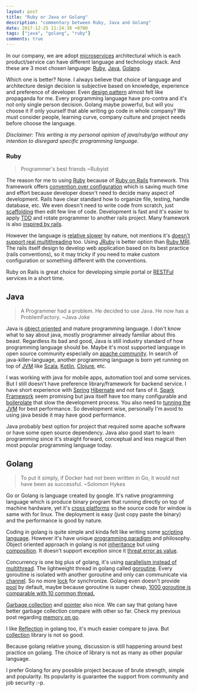 ```yaml
---
layout: post
title: "Ruby or Java or Golang"
description: "commentary between Ruby, Java and Golang"
date: 2017-12-25 11:24:38 +0700
tags: ["java", "golang", "ruby"]
comments: true
---
```


In our company, we are adopt [microservices](http://microservices.io/) architectural which is each product/service can have different language and technology stack. And these are 3 most chosen language: [Ruby](http://rubyonrails.org/), [Java](https://www.java.com/en/), [Golang](golang.org).

Which one is better? None. I always believe that choice of language and architecture design decision is subjective based on knowledge, experience and preference of developer. Even [design pattern](https://en.wikipedia.org/wiki/Software_design_pattern) almost felt like propaganda for me. Every programming language have pro-contra and it's not only single person decision. Golang maybe powerful, but will you choose it if only yourself that able writing go code in whole company? We must consider people, learning curve, company culture and project needs before choose the language.

*Disclaimer: This writing is my personal opinion of java/ruby/go without any intention to disregard specific programming language.*

### Ruby

> Programmer's best friends ~Rubyist

The reason for me to using [Ruby](https://www.ruby-lang.org/en/) because of [Ruby on Rails](http://rubyonrails.org/) framework. This framework offers [convention over configuration](https://en.wikipedia.org/wiki/Convention_over_configuration) which is saving much time and effort because developer doesn't need to decide many aspect of development. Rails have clear standard how to organize file, testing, handle database, etc. We even doesn't need to write code from scratch, just [scaffolding](https://en.wikipedia.org/wiki/Scaffold_(programming)) then edit few line of code. Development is fast and it's easier to apply [TDD](https://en.wikipedia.org/wiki/Test-driven_development) and rotate programmer to another rails project. Many framework is also [inspired by rails](https://www.quora.com/What-are-some-web-frameworks-that-use-conventions-similar-to-Rails). 

However the language is [relative slower](https://stackoverflow.com/questions/2529852/why-do-people-say-that-ruby-is-slow) by nature, not mentions it's [doesn't support real multithreading](https://stackoverflow.com/questions/56087/does-ruby-have-real-multithreading) too. Using [JRuby](http://jruby.org/) is better option than [Ruby MRI](https://en.wikipedia.org/wiki/Ruby_MRI). The rails itself design to develop web application based on its best practice (rails conventions), so it may tricky if you need to make custom configuration or something different with the conventions.

Ruby on Rails is great choice for developing simple portal or [RESTFul](/restful-revisit) services in a short time.

## Java

> A Programmer had a problem. He decided to use Java. He now has a ProblemFactory. ~Java Joke

Java is [object oriented](https://en.wikipedia.org/wiki/Object-oriented_programming) and mature programming language. I don't know what to say about java, mostly programmer already familiar about this beast. Regardless its bad and good, Java is still industry standard of how programming language should be. Maybe it's most supported language in open source community especially on [apache community](https://www.apache.org/). In search of java-killer-language, another programming language is born yet running on top of [JVM](https://en.wikipedia.org/wiki/Java_virtual_machine) like [Scala](https://www.scala-lang.org/), [Kotlin](https://kotlinlang.org/), [Clojure](https://clojure.org/), etc.

I was working with java for mobile apps, automation tool and some services. But I still doesn't have preference library/framework for backend service. I have short experience with [Spring](https://spring.io/) [Hibernate](http://hibernate.org/) and not fans of it. [Spark Framework](http://hibernate.org/) seem promising but java itself have too many configurable and [boilerplate](https://en.wikipedia.org/wiki/Boilerplate_text) that slow the development process. You also need to [tunning the JVM](https://docs.oracle.com/cd/E13222_01/wls/docs81/perform/JVMTuning.html) for best performance. So development wise, personally I'm avoid to using java beside it may have good performance.

Java probably best option for project that required some apache software or have some open source dependency. Java also good start to learn programming since it's straight forward, conceptual and less magical then most popular programming language today.

## Golang

> To put it simply, if Docker had not been written in Go, it would not have been as successful. ~Solomon Hykes

Go or Golang is language created by google. It's native programming language which is produce binary program that running directly on top of machine hardware, yet it's [cross platforms](https://golang.org/doc/install/source#environment) so the source code for window is same with for linux. The deployment is easy (just copy paste the binary) and the performance is good by nature. 

Coding in golang is quite simple and kinda felt like writing some [scripting language](https://en.wikipedia.org/wiki/Scripting_language). However it's have unique [programming paradigm](https://en.wikipedia.org/wiki/Programming_paradigm) and philosophy. Object oriented approach in golang is not [inheritance](https://en.wikipedia.org/wiki/Inheritance_(object-oriented_programming)) but using [composition](https://www.goinggo.net/2015/09/composition-with-go.html). It doesn't support exception since it [threat error as value](https://blog.golang.org/errors-are-values). 

Concurrency is one big plus of golang, it's using [parallelism instead of multithread](https://blog.golang.org/concurrency-is-not-parallelism). The lightweight thread in golang called [goroutine](https://tour.golang.org/concurrency/1). Every goroutine is isolated with another goroutine and only can communicate via [channel](https://tour.golang.org/concurrency/2). So no more [lock](https://en.wikipedia.org/wiki/Lock_(computer_science)) for synchronize. Golang even doesn't provide [pool](https://en.wikipedia.org/wiki/Thread_pool) by default, maybe because goroutine is super cheap, [1000 goroutine is comparable with 10 common thread.](http://tleyden.github.io/blog/2014/10/30/goroutines-vs-threads/)

[Garbage collection](https://en.wikipedia.org/wiki/Garbage_collection_(computer_science)) and [pointer](https://en.wikipedia.org/wiki/Garbage_collection_(computer_science)) also nice. We can say that golang have better garbage collection compare with other so far. Check my previous post regarding [memory on go](/memory-in-go). 

I like [Reflection](https://en.wikipedia.org/wiki/Reflection_(computer_programming)) in golang too, it's much easier compare to java. But [collection](https://en.wikipedia.org/wiki/Collection_(abstract_data_type)) library is not so good.

Because golang relative young, discussion is still happening around best practice on golang. The choice of library is not as many as other popular language.

I prefer Golang for any possible project because of brute strength, simple and popularity. Its popularity is guarantee the support from community and job security :-p.
